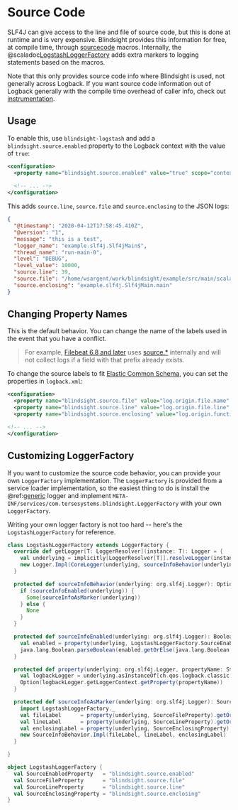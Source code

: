 # Source Code

SLF4J can give access to the line and file of source code, but this is done at runtime and is very expensive.  Blindsight provides this information for free, at compile time, through [sourcecode](https://github.com/com-lihaoyi/sourcecode) macros.  Internally, the @scaladoc[LogstashLoggerFactory](com.tersesystems.blindsight.logstash.LogstashLoggerFactory) adds extra markers to logging statements based on the macros.

Note that this only provides source code info where Blindsight is used, not generally across Logback. If you want source code information out of Logback generally with the compile time overhead of caller info, check out [instrumentation](https://tersesystems.github.io/terse-logback/guide/instrumentation/).

## Usage

To enable this, use `blindsight-logstash` and add a `blindsight.source.enabled` property to the Logback context with the value of `true`:

```xml
<configuration>
  <property name="blindsight.source.enabled" value="true" scope="context"/>
 
  <!-- ... -->
</configuration>
```

This adds `source.line`, `source.file` and `source.enclosing` to the JSON logs:

```json
{
  "@timestamp": "2020-04-12T17:58:45.410Z",
  "@version": "1",
  "message": "this is a test",
  "logger_name": "example.slf4j.Slf4jMain$",
  "thread_name": "run-main-0",
  "level": "DEBUG",
  "level_value": 10000,
  "source.line": 39,
  "source.file": "/home/wsargent/work/blindsight/example/src/main/scala/example/slf4j/Slf4jMain.scala",
  "source.enclosing": "example.slf4j.Slf4jMain.main"
}
```

## Changing Property Names

This is the default behavior.  You can change the name of the labels used in the event that you have a conflict.

> For example, [Filebeat 6.8 and later](https://www.elastic.co/guide/en/beats/filebeat/6.8/index.html) uses [source.*](https://www.elastic.co/guide/en/beats/filebeat/6.8/migration-changed-fields.html#_the_file_field_was_renamed_to_source) internally and will not collect logs if a field with that prefix already exists.

To change the source labels to fit [Elastic Common Schema](https://www.elastic.co/guide/en/ecs/1.7/ecs-log.html#field-log-origin-file-line), you can set the properties in `logback.xml`:

```xml
<configuration>
  <property name="blindsight.source.file" value="log.origin.file.name" scope="context"/>
  <property name="blindsight.source.line" value="log.origin.file.line" scope="context"/>
  <property name="blindsight.source.enclosing" value="log.origin.function" scope="context"/>

<!-- ... -->
</configuration>
```

## Customizing LoggerFactory

If you want to customize the source code behavior, you can provide your own `LoggerFactory` implementation.  The `LoggerFactory` is provided from a service loader implementation, so the easiest thing to do is install the @ref:[generic](../setup/index.md) logger and implement `META-INF/services/com.tersesystems.blindsight.LoggerFactory` with your own `LoggerFactory`.

Writing your own logger factory is not too hard -- here's the `LogstashLoggerFactory` for reference.

```scala
class LogstashLoggerFactory extends LoggerFactory {
  override def getLogger[T: LoggerResolver](instance: T): Logger = {
    val underlying = implicitly[LoggerResolver[T]].resolveLogger(instance)
    new Logger.Impl(CoreLogger(underlying, sourceInfoBehavior(underlying)))
  }

  protected def sourceInfoBehavior(underlying: org.slf4j.Logger): Option[SourceInfoBehavior] = {
    if (sourceInfoEnabled(underlying)) {
      Some(sourceInfoAsMarker(underlying))
    } else {
      None
    }
  }

  protected def sourceInfoEnabled(underlying: org.slf4j.Logger): Boolean = {
    val enabled = property(underlying, LogstashLoggerFactory.SourceEnabledProperty)
    java.lang.Boolean.parseBoolean(enabled.getOrElse(java.lang.Boolean.FALSE.toString))
  }

  protected def property(underlying: org.slf4j.Logger, propertyName: String): Option[String] = {
    val logbackLogger = underlying.asInstanceOf[ch.qos.logback.classic.Logger]
    Option(logbackLogger.getLoggerContext.getProperty(propertyName))
  }

  protected def sourceInfoAsMarker(underlying: org.slf4j.Logger): SourceInfoBehavior = {
    import LogstashLoggerFactory._
    val fileLabel      = property(underlying, SourceFileProperty).getOrElse("source.file")
    val lineLabel      = property(underlying, SourceLineProperty).getOrElse("source.line")
    val enclosingLabel = property(underlying, SourceEnclosingProperty).getOrElse("source.enclosing")
    new SourceInfoBehavior.Impl(fileLabel, lineLabel, enclosingLabel)
  }

}

object LogstashLoggerFactory {
  val SourceEnabledProperty   = "blindsight.source.enabled"
  val SourceFileProperty      = "blindsight.source.file"
  val SourceLineProperty      = "blindsight.source.line"
  val SourceEnclosingProperty = "blindsight.source.enclosing"
}
```

